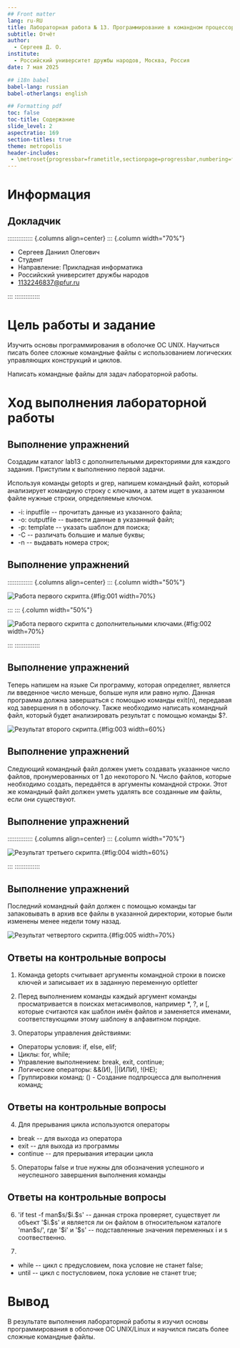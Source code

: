 ```yaml
---
## Front matter
lang: ru-RU
title: Лабораторная работа № 13. Программирование в командном процессоре ОС UNIX. Ветвления и циклы
subtitle: Отчёт
author:
  - Сергеев Д. О.
institute:
  - Российский университет дружбы народов, Москва, Россия
date: 7 мая 2025

## i18n babel
babel-lang: russian
babel-otherlangs: english

## Formatting pdf
toc: false
toc-title: Содержание
slide_level: 2
aspectratio: 169
section-titles: true
theme: metropolis
header-includes:
 - \metroset{progressbar=frametitle,sectionpage=progressbar,numbering=fraction}
---
```


# Информация

## Докладчик

:::::::::::::: {.columns align=center}
::: {.column width="70%"}

  * Сергеев Даниил Олегович
  * Студент
  * Направление: Прикладная информатика
  * Российский университет дружбы народов
  * [1132246837@pfur.ru](mailto:1132246837@pfur.ru)

:::
::::::::::::::

# Цель работы и задание

Изучить основы программирования в оболочке ОС UNIX. Научиться писать более сложные командные файлы с использованием логических управляющих конструкций и циклов.

Написать командные файлы для задач лабораторной работы.

# Ход выполнения лабораторной работы

## Выполнение упражнений

Создадим каталог lab13 с дополнительными директориями для каждого задания. Приступим к выполнению первой задачи.

Используя команды getopts и grep, напишем командный файл, который анализирует командную строку с ключами, а затем ищет в указанном файле нужные строки, определяемые ключом.

- -i: inputfile -- прочитать данные из указанного файла;
- -o: outputfile -- вывести данные в указанный файл;
- -p: template -- указать шаблон для поиска;
- -C -- различать большие и малые буквы;
- -n -- выдавать номера строк;

## Выполнение упражнений

:::::::::::::: {.columns align=center}
::: {.column width="50%"}

![Работа первого скрипта.](image/1.PNG){#fig:001 width=70%}

:::
::: {.column width="50%"}

![Работа первого скрипта с дополнительными ключами.](image/2.PNG){#fig:002 width=70%}

:::
::::::::::::::

## Выполнение упражнений

Теперь напишем на языке Си программу, которая определяет, является ли введенное число меньше, больше нуля или равно нулю. Данная программа должна завершаться с помощью команды exit(n), передавая код завершения n в оболочку. Также необходимо написать командный файл, который будет анализировать результат с помощью команды $?.

![Результат второго скрипта.](image/3.PNG){#fig:003 width=60%}

## Выполнение упражнений

Следующий командный файл должен уметь создавать указанное число файлов, пронумерованных от 1 до некоторого N. Число файлов, которые необходимо создать, передаётся в аргументы командной строки. Этот же командный файл должен уметь удалять все созданные им файлы, если они существуют.

## Выполнение упражнений

:::::::::::::: {.columns align=center}
::: {.column width="70%"}

![Результат третьего скрипта.](image/4.PNG){#fig:004 width=60%}

:::
::::::::::::::

## Выполнение упражнений

Последний командный файл должен с помощью команды tar запаковывать в архив все файлы в указанной директории, которые были изменены менее недели тому назад.

![Результат четвертого скрипта.](image/5.PNG){#fig:005 width=70%}

## Ответы на контрольные вопросы

1. Команда getopts считывает аргументы командной строки в поиске ключей и записывает их в заданную переменную optletter

2. Перед выполнением команды каждый аргумент команды просматривается в поисках метасимволов, например *, ?, и [, которые считаются как шаблон имён файлов и заменяется именами, соответствующими этому шаблону в алфавитном порядке.

3. Операторы управления действиями:

- Операторы условия: if, else, elif;
- Циклы: for, while;
- Управление выполнением: break, exit, continue;
- Логические операторы: &&(И), ||(ИЛИ), !(НЕ);
- Группировки команд: () - Создание подпроцесса для выполнения команд;

## Ответы на контрольные вопросы

4. Для прерывания цикла используются операторы

- break -- для выхода из оператора
- exit -- для выхода из программы
- continue -- для прерывания итерации цикла

5. Операторы false и true нужны для обозначения успешного и неуспешного завершения выполнения команды

## Ответы на контрольные вопросы

6. 'if test -f man\$s/\$i.\$s' -- данная строка проверяет, существует ли объект '\$i.\$s' и является ли он файлом в относительном каталоге 'man\$s/', где '\$i' и '\$s' -- подставленные значения переменных i и s соотвественно.

7.

- while -- цикл с предусловием, пока условие не станет false;
- until -- цикл с постусловием, пока условие не станет true;

# Вывод

В результате выполнения лабораторной работы я изучил основы программирования в оболочке ОС UNIX/Linux и научился писать более сложные командные файлы.
